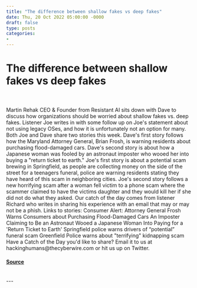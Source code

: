 ```yaml
---
title: "The difference between shallow fakes vs deep fakes"
date: Thu, 20 Oct 2022 05:00:00 -0000
draft: false
type: posts
categories: 
- 
---
```

# The difference between shallow fakes vs deep fakes

<br/>

<br/>
Martin Rehak CEO & Founder from Resistant AI sits down with Dave to discuss how organizations should be worried about shallow fakes vs. deep fakes. Listener Joe writes in with some follow up on Joe's statement about not using legacy OSes, and how it is unfortunately not an option for many. Both Joe and Dave share two stories this week. Dave's first story follows how the Maryland Attorney General, Brian Frosh, is warning residents about purchasing flood-damaged cars. Dave's second story is about how a Japanese woman was fooled by an astronaut imposter who wooed her into buying a "return ticket to earth." Joe's first story is about a potential scam brewing in Springfield, as people are collecting money on the side of the street for a teenagers funeral, police are warning residents stating they have heard of this scam in neighboring cities. Joe's second story follows a new horrifying scam after a woman fell victim to a phone scam where the scammer claimed to have the victims daughter and they would kill her if she did not do what they asked. Our catch of the day comes from listener Richard who writes in sharing his experience with an email that may or may not be a phish. Links to stories: Consumer Alert: Attorney General Frosh Warns Consumers about Purchasing Flood-Damaged Cars An Imposter Claiming to Be an Astronaut Wooed a Japanese Woman Into Paying for a 'Return Ticket to Earth' Springfield police warns drivers of “potential” funeral scam Greenfield Police warns about "terrifying" kidnapping scam Have a Catch of the Day you'd like to share? Email it to us at hackinghumans@thecyberwire.com or hit us up on Twitter.

#### [Source](https://thecyberwire.com/podcasts/hacking-humans/217/notes)

<br/>
---
